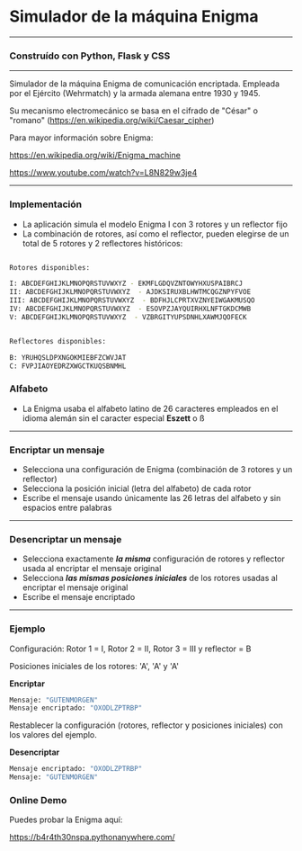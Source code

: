 # Simulador de la máquina Enigma  

---

### Construído con Python, Flask y CSS

---

Simulador de la máquina Enigma de comunicación encriptada. Empleada por el Ejército (Wehrmatch) y la armada alemana entre 1930 y 1945.

Su mecanismo electromecánico se basa en el cifrado de "César" o "romano" (https://en.wikipedia.org/wiki/Caesar_cipher)

Para mayor información sobre Enigma: 

https://en.wikipedia.org/wiki/Enigma_machine

https://www.youtube.com/watch?v=L8N829w3je4


---

### Implementación 

- La aplicación simula el modelo Enigma I con 3 rotores y un reflector fijo
- La combinación de rotores, así como el reflector, pueden elegirse de un total de 5 rotores y 2 reflectores históricos:

```sh

Rotores disponibles:

I: ABCDEFGHIJKLMNOPQRSTUVWXYZ - EKMFLGDQVZNTOWYHXUSPAIBRCJ  
II: ABCDEFGHIJKLMNOPQRSTUVWXYZ  - AJDKSIRUXBLHWTMCQGZNPYFVOE
III: ABCDEFGHIJKLMNOPQRSTUVWXYZ  - BDFHJLCPRTXVZNYEIWGAKMUSQO
IV: ABCDEFGHIJKLMNOPQRSTUVWXYZ  - ESOVPZJAYQUIRHXLNFTGKDCMWB
V: ABCDEFGHIJKLMNOPQRSTUVWXYZ  - VZBRGITYUPSDNHLXAWMJQOFECK


Reflectores disponibles:

B: YRUHQSLDPXNGOKMIEBFZCWVJAT
C: FVPJIAOYEDRZXWGCTKUQSBNMHL
```

### Alfabeto

- La Enigma usaba el alfabeto latino de 26 caracteres empleados en el idioma alemán sin el caracter especial **Eszett** o ß 

---

### Encriptar un mensaje

- Selecciona una configuración de Enigma (combinación de 3 rotores y un reflector)
- Selecciona la posición inicial (letra del alfabeto) de cada rotor
- Escribe el mensaje usando únicamente las 26 letras del alfabeto y sin espacios entre palabras 

---

### Desencriptar un mensaje

- Selecciona exactamente ***la misma*** configuración de rotores y reflector usada al encriptar el mensaje original
- Selecciona ***las mismas posiciones iniciales*** de los rotores usadas al encriptar el mensaje original
- Escribe el mensaje encriptado

---

### Ejemplo

Configuración: Rotor 1 = I, Rotor 2 = II, Rotor 3 = III y reflector = B

Posiciones iniciales de los rotores: 'A', 'A' y 'A'

**Encriptar**
```sh
Mensaje: "GUTENMORGEN"
Mensaje encriptado: "OXODLZPTRBP"
```

Restablecer la configuración (rotores, reflector y posiciones iniciales) con los valores del ejemplo. 

**Desencriptar**


```sh
Mensaje encriptado: "OXODLZPTRBP"
Mensaje: "GUTENMORGEN" 
```

### Online Demo
Puedes probar la Enigma aquí:  

https://b4r4th30nspa.pythonanywhere.com/

